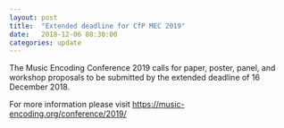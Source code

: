 ```yaml
---
layout: post
title:  "Extended deadline for CfP MEC 2019"
date:   2018-12-06 08:30:00
categories: update
---
```

The Music Encoding Conference 2019 calls for paper, poster, panel, and workshop proposals to be submitted by the extended deadline of 16 December 2018.

For more information please visit <a href="https://music-encoding.org/conference/2019/">https://music-encoding.org/conference/2019/</a>
